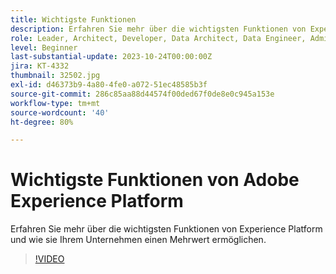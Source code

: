 ```yaml
---
title: Wichtigste Funktionen
description: Erfahren Sie mehr über die wichtigsten Funktionen von Experience Platform und wie sie Ihrem Unternehmen einen Mehrwert ermöglichen.
role: Leader, Architect, Developer, Data Architect, Data Engineer, Admin, User
level: Beginner
last-substantial-update: 2023-10-24T00:00:00Z
jira: KT-4332
thumbnail: 32502.jpg
exl-id: d46373b9-4a80-4fe0-a072-51ec48585b3f
source-git-commit: 286c85aa88d44574f00ded67f0de8e0c945a153e
workflow-type: tm+mt
source-wordcount: '40'
ht-degree: 80%

---
```


# Wichtigste Funktionen von Adobe Experience Platform

Erfahren Sie mehr über die wichtigsten Funktionen von Experience Platform und wie sie Ihrem Unternehmen einen Mehrwert ermöglichen.

>[!VIDEO](https://video.tv.adobe.com/v/32502?learn=on&enablevpops)

